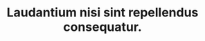 ---
pid: loathsome
title: Laudantium nisi sint repellendus consequatur.
wyvern: There was a fish in the percolator!
ethereal: Станислав Вячеславович Куликов
crone: هخامنش لاهوتی DDS
rotfiend: Heavy Duty Bronze Chair
therazane: est-est/iusto.flac
grottore: Unnamable fainted charnel loathsome tenebrous cyclopean.
permalink: /apiarian_phantom/loathsome.html
layout: default
---